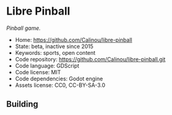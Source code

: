 # Libre Pinball

_Pinball game._

- Home: https://github.com/Calinou/libre-pinball
- State: beta, inactive since 2015
- Keywords: sports, open content
- Code repository: https://github.com/Calinou/libre-pinball.git
- Code language: GDScript
- Code license: MIT
- Code dependencies: Godot engine
- Assets license: CC0, CC-BY-SA-3.0

## Building

